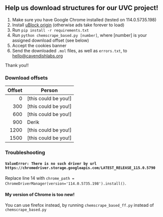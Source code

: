 ## Help us download structures for our UVC project!

1. Make sure you have Google Chrome installed (tested on 114.0.5735.198)
2. Install [uBlock origin](https://ublockorigin.com/) (otherwise ads take forever to load)
3. Run `pip install -r requirements.txt`
4. Run `python chemscrape_based.py [number]`, where [number] is your assigned download offset (see below)
5. Accept the cookies banner
6. Send the downloaded `.mol` files, as well as `errors.txt`, to hello@cavendishlabs.org

Thank you!!


### Download offsets


| Offset | Person       |
|-------:|-------------|
|   0    | [this could be you!]         |
|   300  | [this could be you!]       |
|   600  | [this could be you!]       |
|   900  | Derik       |
|   1200  | [this could be you!]       |
|   1500  | [this could be you!]       |


### Troubleshooting

#### `ValueError: There is no such driver by url https://chromedriver.storage.googleapis.com/LATEST_RELEASE_115.0.5790`

Replace line 14 with `chrome_path = ChromeDriverManager(version='114.0.5735.198').install()`.

#### My version of Chrome is too new!

You can use firefox instead, by running `chemscrape_based_ff.py` instead of `chemscrape_based.py`
